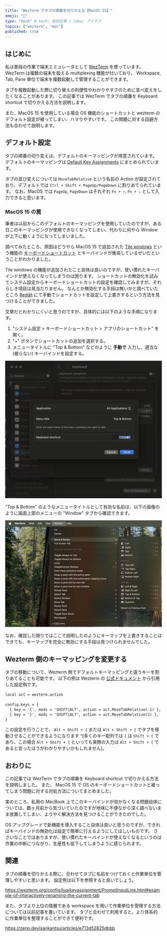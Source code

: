 ```yaml
---
title: "Wezterm でタブの順番を切りかえる【MacOS 15】"
emoji: "🍎"
type: "tech" # tech: 技術記事 / idea: アイデア
topics: ["wezterm", "mac"]
published: true
---
```


## はじめに

私は普段の作業で端末エミュレータとして [WezTerm](https://wezterm.org/) を使っています。
WezTerm は複数の端末を扱える multiplexing 機能が付いており、 Workspace, Tab, Pane 単位で端末を複数起動して管理することができます。

タブを複数起動した際に切り替えの利便性やわかりやすさのために並べ変えをしたくなることがあります。
この記事では WezTerm でタブの順番を Keyboard shortcut で切りかえる方法を説明します。

また、MacOS 15 を使用している場合 OS 機能のショートカットと wezterm のデフォルト設定が被ってしまい、ハマりやすいです。
この問題に対する回避方法も合わせて説明します。

## デフォルト設定

タブの順番の切り変えは、デフォルトのキーマッピングが用意されています。
デフォルトのキーマッピングは [Default Key Assignments](https://wezterm.org/config/default-keys.html) にまとめられています。

タブの並び変えについては `MoveTabRelative` という名前の Action が設定されており、デフォルトでは `Ctrl + Shift + PageUp/PageDown` に割りあてられています。
なお、MacOS では `PageUp`, `PageDown` はそれぞれ `Fn + ↑`, `Fn + ↓` として入力できると思います。

### MacOS 15 の罠

筆者は以前からこのデフォルトのキーマッピングを使用していたのですが、ある日このキーマッピングが使用できなくなってしまい、代わりに何やら Window が上下に動くようになってしまいました。

調べてみたところ、原因はどうやら MacOS 15 で追加された [Tile windows](https://support.apple.com/en-hk/guide/mac-help/mchlef287e5d/mac) という機能の [キーボードショートカット](https://support.apple.com/en-hk/guide/mac-help/mchl9674d0b0/15.0/mac/15.0) とキーバインドが衝突しているせいだということがわかりました。

Tile windows の機能が追加されたこと自体は良いのですが、使い慣れたキーバインドが使えなくなってしまうのは困ります。
ショートカットの無効化を試みてシステム設定からキーボードショートカットの設定を確認してみますが、それらしき項目は見当たりません。
なんとか無効化する手段は無いかと調べていたところ [Reddit](https://www.reddit.com/r/MacOSBeta/comments/1e26ljh/comment/lt57o3a/?utm_source=share&utm_medium=web3x&utm_name=web3xcss&utm_term=1&utm_content=share_button) にて手動でショートカットを設定して上書きするという方法を見つけることができました。

文章だとわかりにくいと思うのですが、具体的には以下のような手順になります。

1. "システム設定 > キーボードショートカット > アプリのショートカット" を開く。
2. "+" ボタンでショートカットの追加を選択する。
3. メニュータイトルに "Top & Bottom" などのように **手動で** 入力し、適当な (被らない) キーバインドを設定する。

![](/images/wezterm-moving-tab/macos-setting.png)

"Top & Bottom" のようなメニュータイトルとして有効な名前は、以下の画像のように画面上部のメニューの "Window" タブから確認できます。

![](/images/wezterm-moving-tab/checking-keybinding-name.png)

なお、確認した限りではここで説明したのようにキーマップを上書きすることはできても、キーマップを完全に無効にする手段は見つけられませんでした。

## Wezterm 側のキーマッピングを変更する

タブの移動について、Wezterm 側でデフォルトキーマッピングと違うキーを割りあてることも可能です。
以下の例は Wezterm の [公式ドキュメント](https://wezterm.org/config/lua/keyassignment/MoveTabRelative.html) から引用した設定例です。

```
local act = wezterm.action

config.keys = {
  { key = '{', mods = 'SHIFT|ALT', action = act.MoveTabRelative(-1) },
  { key = '}', mods = 'SHIFT|ALT', action = act.MoveTabRelative(1) },
}
```

この設定を行うことで、 `Alt + Shift + {` または `Alt + Shift + }` でタブを移動させることができるようになります ^[多くのキー配列では `{` は `Shift + [` であり、この場合 `Alt + Shift + {` といっても実際の入力は `Alt + Shift + [` であると言ったほうがわかりやすいかもしれません]。

## おわりに

この記事では WezTerm でタブの順番を Keyboard shortcut で切りかえる方法を説明しました。
また、 MacOS 15 で OS のキーボードショートカットと被ってしまう問題に対する対処方法についてまとめました。

実のところ、私用の MacBook 上でこのキーバインドが効かなくなる問題自体については、数ヶ月前から気づいていたのですが地味に不便ながら深く調べないまま放置してしまい、ようやく解決方法を見つけることができたのでした。

OS アップグレードで新機能を導入すること自体は良いと思うのですが、できればキーバインドの無効化は設定で簡単に行えるようにしてほしいものです。
ささいなことではありますが、使い慣れたキーバインドが使えなくなるというのは作業の中断につながり、生産性も低下してしまうように感じられます。

## 関連

タブの順番を切りかえる際に、合わせてタブに名前をつけておくと作業単位を管理しやすいと思います。
設定例は以下を参照すると良いでしょう。

https://wezterm.org/config/lua/keyassignment/PromptInputLine.html#example-of-interactively-renaming-the-current-tab

また、タブより上位の階層である workspace を用いて作業単位を管理する方法については以前記事を書いています。
タブと合わせて利用すると、より体系的に作業単位を整理することができて便利です。

https://zenn.dev/sankantsu/articles/e713d52825dbbb
